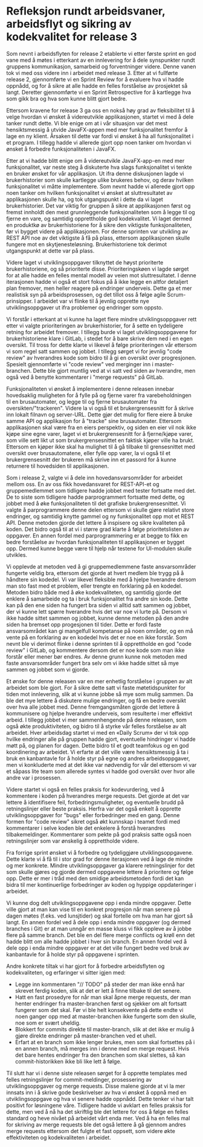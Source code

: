 # Refleksjon rundt arbeidsvaner, arbeidsflyt og sikring av kodekvalitet for release 3

Som nevnt i arbeidsflyten for release 2 etablerte vi etter første sprint en god vane med å møtes i etterkant av en innlevering for å dele synspunkter rundt gruppens kommunikasjon, samarbeid og forventninger videre. Denne vanen tok vi med oss videre inn i arbeidet med release 3. Etter at vi fullførte release 2, gjennomførte vi en Sprint Review for å evaluere hva vi hadde oppnådd, og for å sikre at alle hadde en felles forståelse av prosjektet så langt. Deretter gjennomførte vi en Sprint Retrospective for å kartlegge hva som gikk bra og hva som kunne blitt gjort bedre. 

Ettersom kravene for release 3 ga oss en nokså høy grad av fleksibilitet til å velge hvordan vi ønsket å videreutvikle applikasjonen, startet vi med å dele tanker rundt dette. Vi ble enige om at i vår situasjon var det mest hensiktsmessig å utvide JavaFX-appen med mer funksjonalitet fremfor å lage en ny klient. Årsaken til dette var fordi vi ønsket å ha all funksjonalitet i et program. I tillegg hadde vi allerede gjort opp noen tanker om hvordan vi ønsket å forbedre funksjonaliteten i JavaFX. 
 
Etter at vi hadde blitt enige om å videreutvikle JavaFX-app-en med mer funksjonalitet, var neste steg å diskuterte hva slags funksjonalitet vi tenkte en bruker ønsket for vår applikasjon. Ut ifra denne diskusjonen lagde vi brukerhistorier som skulle kartlegge ulike brukeres behov, og derav hvilken funksjonalitet vi måtte implementere. Som nevnt hadde vi allerede gjort opp noen tanker om hvilken funksjonalitet vi ønsket at sluttresultatet av applikasjonen skulle ha, og tok utgangspunkt i dette da vi laget brukerhistorier. Det var viktig for gruppen å sikre at applikasjonen først og fremst innholdt den mest grunnleggende funksjonaliteten som å legge til og fjerne en vare, og samtidig opprettholde god kodekvalitet. Vi laget dermed en produktkø av brukerhistoriene for å sikre den viktigste funksjonaliteten, før vi bygget videre på applikasjonen. For denne sprinten var utvikling av REST API noe av det viktigste å få på plass, ettersom applikasjonen skulle fungere mot en skytjenesteløsning. Brukerhistoriene tok derimot utgangspunkt at dette var på plass. 

Videre laget vi utviklingsoppgaver tilknyttet de høyst prioriterte brukerhistoriene, og så prioriterte disse. Prioriteringskøen vi lagde sørget for at alle hadde en felles mental modell av veien mot sluttresultatet. I denne iterasjonen hadde vi også et stort fokus på å ikke legge en altfor detaljert plan fremover, men heller reagere på endringer underveis. Dette ga et mer realistisk syn på arbeidsprosessen, og det tillot oss å følge agile Scrum-prinsipper. I arbeidet var vi flinke til å jevnlig opprette nye utviklingsoppgaver ut ifra problemer og endringer som oppsto.

Vi forstår i etterkant at vi kunne ha laget flere mindre utviklingsoppgaver rett etter vi valgte prioriteringen av brukerhistorier, for å sette en tydeligere retning for arbeidet fremover. I tillegg burde vi laget utviklingsoppgavene for brukerhistoriene klare i GitLab, i stedet for å bare skrive dem ned i en egen oversikt. Til tross for dette klarte vi likevel å følge prioriteringen vår ettersom vi som regel satt sammen og jobbet. I tillegg sørget vi for jevnlig "code review" av hverandres kode som bidro til å gi en oversikt over progresjonen. Spesielt gjennomførte vi "code review" ved merginger inn i master-branchen. Dette ble gjort muntlig ved at vi satt ved siden av hverandre, men også ved å benytte kommentarer i "merge requests" på GitLab.

Funksjonaliteten vi ønsket å implementere i denne releasen innebar hovedsaklig muligheten for å fylle på og fjerne varer fra varebeholdningen til en brusautomater, og legge til og fjerne brusautomater fra oversikten/"trackeren". Videre la vi også til et brukergrensesnitt for å skrive inn lokalt filnavn og server-URL. Dette gjør det mulig for flere eiere å bruke samme API og applikasjon for å "tracke" sine brusautomater. Ettersom applikasjonen skal være fra en eiers perspektiv, og siden en eier vil nok ikke kjøpe sine egne varer, laget vi et brukergrensesnitt for å fjerne/kjøpe varer, som ville sett likt ut som brukergrensesnittet en faktisk kjøper ville ha brukt. Ettersom en kjøper ikke skal ha mulighet til å gå tilbake til grensesnittet med oversikt over brusautomatene, eller fylle opp varer, la vi også til et brukergrensesnitt der brukeren må skrive inn et passord for å kunne returnere til hovedsiden til applikasjonen.

Som i release 2, valgte vi å dele inn hovedansvarsområder for arbeidet mellom oss. En av oss fikk hovedansvaret for REST-API-et og gruppemedlemmet som tidligere hadde jobbet med tester fortsatte med det. De to siste som tidligere hadde parprogrammert fortsatte med dette, og jobbet med å øke funksjonaliteten til det grafiske brukergrensesnittet. Vi valgte å parprogrammere denne delen ettersom vi skulle gjøre relativt store endringer, og samtidig knytte gammel og ny funksjonalitet opp mot et REST API. Denne metoden gjorde det lettere å inspisere og sikre kvaliteten på koden. Det bidro også til at vi i større grad klarte å følge prioritetslisten av oppgaver. En annen fordel med parprogrammering er at begge to fikk en bedre forståelse av hvordan funksjonaliteten til applikasjonen er bygget opp. Dermed kunne begge være til hjelp når testene for UI-modulen skulle utvikles.

Vi opplevde at metoden ved å gi gruppemedlemmene faste ansvarsområder fungerte veldig bra, ettersom det gjorde at hvert medlem ble trygg på å håndtere sin kodedel. Vi var likevel fleksible med å hjelpe hverandre dersom man sto fast med et problem, eller trengte en forklaring på en kodedel. Metoden bidro både med å øke kodekvaliteten, og samtidig gjorde det enklere å samarbeide og ta i bruk funksjonalitet fra andre sin kode. Dette kan på den ene siden ha fungert bra siden vi alltid satt sammen og jobbet, der vi kunne lett spørre hverandre hvis det var noe vi lurte på. Dersom vi ikke hadde sittet sammen og jobbet, kunne denne metoden på den andre siden ha bremset opp progesjonen til tider. Dette er fordi faste ansvarsområdet kan gi mangelfull kompetanse på noen områder, og en må vente på en forklaring av en kodedel hvis det er noe en ikke forstår. Som nevnt ble vi derimot flinke i denne sprinten til å opprettholde en god "code review" i GitLab, og kommentere dersom det er noe kode som man ikke forstår eller mener bør endres. Av denne grunn kunne nok metoden med faste ansvarsområder fungert bra selv om vi ikke hadde sittet så mye sammen og jobbet som vi gjorde.

Et ønske for denne releasen var en mer enhetlig forståelse i gruppen av alt arbeidet som ble gjort. For å sikre dette satt vi faste møtetidspunkter for tiden mot innlevering, slik at vi kunne jobbe så mye som mulig sammen. Da ble det mye lettere å diskutere mulige endringer, og få en bedre oversikt over hva alle jobbet med. Denne fremgangsmåten gjorde det lettere å kommunisere og hjelpe hverandre underveis, som resulterte i mer effektivt arbeid. I tillegg jobbet vi mer sammenhengende på denne releasen, som også økte produktiviteten, og bidro til å styrke vår felles forståelse av alt arbeidet. Hver arbeidsdag startet vi med en «Daily Scrum» der vi tok opp hvilke endringer alle på gruppen hadde gjort, eventuelle hindringer vi hadde møtt på, og planen for dagen. Dette bidro til et godt teamfokus og en god koordinering av arbeidet. Vi erfarte at det ville være hensiktsmessig å ta i bruk en kanbantavle for å holde styr på egne og andres arbeidsoppgaver, men vi konkluderte med at det ikke var nødvendig for vår del ettersom vi var et såpass lite team som allerede syntes vi hadde god oversikt over hvor alle andre var i prosessen.

Videre startet vi også en felles praksis for kodevurdering, ved å kommentere i koden på hverandres merge requests. Det gjorde at det var lettere å identifisere feil, forbedringsmuligheter, og eventuelle brudd på retningslinjer eller beste praksis. Herfra var det også enkelt å opprette utviklingsoppgaver for "bugs" eller forbedringer med en gang. Denne formen for "code review" sikret også økt kunnskap i teamet fordi med kommentarer i selve koden ble det enkelere å forstå hverandres tilbakemeldinger. Kommentarer som pekte på god praksis satte også noen retningslinjer som var ønskelig å opprettholde videre.

Fra forrige sprint ønsket vi å forbedre og tydeliggjøre utviklingsoppgavene. Dette klarte vi å få til i stor grad for denne iterasjonen ved å lage de mindre og mer konkrete. Mindre utviklingsoppgaver ga klarere retningslinjer for det som skulle gjøres og gjorde dermed oppgavene lettere å prioritere og følge opp. Dette er mer i tråd med den smidige arbeidsmetoden fordi det kan bidra til mer kontinuerlige forbedringer av koden og hyppige oppdateringer i arbeidet.

Vi kunne dog delt utviklingsoppgavene opp i enda mindre oppgaver. Dette ville gjort at man kan vise til en konkret progresjon når man senere på dagen møtes (f.eks. ved lunsjtider) og skal fortelle om hva man har gjort så langt. En annen fordel ved å dele opp i enda mindre oppgaver (og dermed branches i Git) er at man unngår en masse kluss vi fikk oppleve av å jobbe flere på samme branch. Det ble en del flere merge conflicts og krøll enn det hadde blitt om alle hadde jobbet i hver sin branch. En annen fordel ved å dele opp i enda mindre oppgaver er at det ville fungert bedre ved bruk av kanbantavle for å holde styr på oppgavene i sprinten.

Andre konkrete tiltak vi har gjort for å forbedre arbeidsflyten og kodekvaliteten, og erfaringer vi sitter igjen med:
- Legge inn kommentaren "// TODO" på steder der man ikke ennå har skrevet ferdig koden, slik at det er lett å finne tilbake til det senere.
- Hatt en fast prosedyre for når man skal åpne merge requests, der man henter endringer fra master-branchen først og sjekker om alt fortsatt fungerer som det skal. Før vi ble helt konsekvente på dette endte vi noen ganger opp med at master-branchen ikke fungerte som den skulle, noe som er svært uheldig.
- Blokkert for commits direkte til master-branch, slik at det ikke er mulig å gjøre direkte endringer på master-branchen ved et uhell.
- Erfart at en branch som ikke lenger brukes, men som skal fortsettes på i en annen branch, må merges inn i denne med en merge request. Hvis det bare hentes endringer fra den branchen som skal slettes, så kan commit-historikken ikke bli like lett å følge.

Til slutt har vi i denne siste releasen sørget for å opprette templates med felles retningslinjer for commit-meldinger, prosessering av utviklingsoppgaver og merge requests. Disse malene gjorde at vi la mer innsats inn i å skrive gode beskrivelser av hva vi ønsket å oppnå med en utviklingsoppgave og hva vi senere hadde oppnådd. Dette tenker vi har talt positivt for løsningene våre. Tidligere hadde vi avklart en felles praksis for dette, men ved å nå ha det skriftlig ble det lettere for oss å følge en felles standard og heve nivået på arbeidet vårt enda mer. Ved å ha en felles mal for skriving av merge requests ble det også lettere å gå gjennom andres merge requests ettersom det fulgte et fast oppsett, som videre økte effektiviteten og kodekvaliteten i arbeidet.